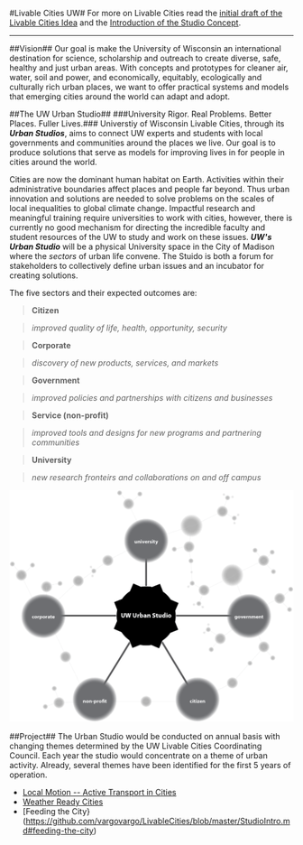 #Livable Cities UW#
For more on Livable Cities read the [initial draft of the Livable Cities Idea](https://github.com/vargovargo/LivableCities/blob/master/LivableCitiesOriginal.md#livable-cities-inspiring-the-university-to-create-future-ready-communities) and the [Introduction of the Studio Concept](https://github.com/vargovargo/LivableCities/blob/master/StudioIntro.md#livable-cities-uw).

- - -

<a name="studioplans"></a> <a name="pilotplan"></a>
##Vision##
Our goal is make the University of Wisconsin an international destination for science, scholarship and outreach to create diverse, safe, healthy and just urban areas. With concepts and prototypes for cleaner air, water, soil and power, and economically, equitably, ecologically and culturally rich urban places, we want to offer practical systems and models that emerging cities around the world can adapt and adopt.

##The UW Urban Studio##
###University Rigor. Real Problems. Better Places. Fuller Lives.###
Universtiy of Wisconsin Livable Cities, through its ___Urban Studios___, aims to connect UW experts and students with local governments and communities around the places we live. Our goal is to produce solutions that serve as models for improving lives in for people in cities around the world.  

Cities are now the dominant human habitat on Earth. Activities within their administrative boundaries affect places and people far beyond.  Thus urban innovation and solutions are needed to solve problems on the scales of local inequalities to global climate change. Impactful research and meaningful training require universities to work with cities, however, there is currently no good mechanism for directing the incredible faculty and student resources of the UW to study and work on these issues.  ___UW's Urban Studio___ will be a physical University space in the City of Madison where the _sectors_ of urban life convene. The Stuido is both a forum for stakeholders to collectively define urban issues and an incubator for creating solutions.

The five sectors and their expected outcomes are:

>__Citizen__

>_improved quality of life, health, opportunity, security_

>__Corporate__

>_discovery of new products, services, and markets_

>__Government__

>_improved policies and partnerships with citizens and businesses_

>__Service (non-profit)__

>_improved tools and designs for new programs and partnering communities_

>__University__

>_new research fronteirs and collaborations on and off campus_

![network_studio.png](images/network_studio.png)

##Project##
The Urban Studio would be conducted on annual basis with changing themes determined by the UW Livable Cities Coordinating Council. Each year the studio would concentrate on a theme of urban activity. Already, several themes have been identified for the first 5 years of operation.

+ [Local Motion -- Active Transport in Cities](https://github.com/vargovargo/LivableCities/blob/master/StudioIntro.md#local-motion--active-transport-in-cities)
+ [Weather Ready Cities](https://github.com/vargovargo/LivableCities/blob/master/StudioIntro.md#weather-ready-cities)
+ [Feeding the City}(https://github.com/vargovargo/LivableCities/blob/master/StudioIntro.md#feeding-the-city)

